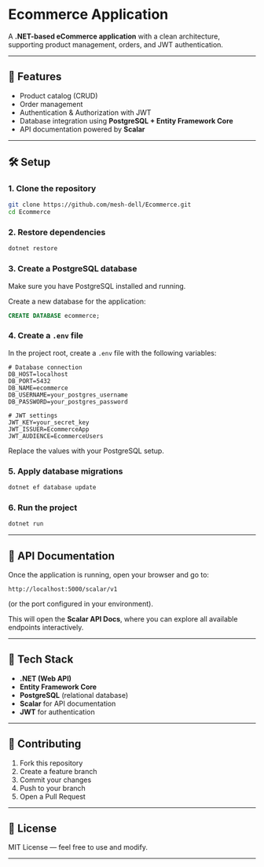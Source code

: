# Ecommerce Application

A **.NET-based eCommerce application** with a clean architecture, supporting product management, orders, and JWT authentication.

---

## 🚀 Features

* Product catalog (CRUD)
* Order management
* Authentication & Authorization with JWT
* Database integration using **PostgreSQL + Entity Framework Core**
* API documentation powered by **Scalar**

---

## 🛠️ Setup

### 1. Clone the repository

```bash
git clone https://github.com/mesh-dell/Ecommerce.git
cd Ecommerce
```

### 2. Restore dependencies

```bash
dotnet restore
```

### 3. Create a PostgreSQL database

Make sure you have PostgreSQL installed and running.

Create a new database for the application:

```sql
CREATE DATABASE ecommerce;
```

### 4. Create a `.env` file

In the project root, create a `.env` file with the following variables:

```env
# Database connection
DB_HOST=localhost
DB_PORT=5432
DB_NAME=ecommerce
DB_USERNAME=your_postgres_username
DB_PASSWORD=your_postgres_password

# JWT settings
JWT_KEY=your_secret_key
JWT_ISSUER=EcommerceApp
JWT_AUDIENCE=EcommerceUsers
```

Replace the values with your PostgreSQL setup.

### 5. Apply database migrations

```bash
dotnet ef database update
```

### 6. Run the project

```bash
dotnet run
```

---

## 📖 API Documentation

Once the application is running, open your browser and go to:

```
http://localhost:5000/scalar/v1
```

(or the port configured in your environment).

This will open the **Scalar API Docs**, where you can explore all available endpoints interactively.

---

## 🧩 Tech Stack

* **.NET (Web API)**
* **Entity Framework Core**
* **PostgreSQL** (relational database)
* **Scalar** for API documentation
* **JWT** for authentication

---

## 🤝 Contributing

1. Fork this repository
2. Create a feature branch
3. Commit your changes
4. Push to your branch
5. Open a Pull Request

---

## 📜 License

MIT License — feel free to use and modify.

---

